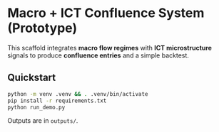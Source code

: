 
# Macro + ICT Confluence System (Prototype)

This scaffold integrates **macro flow regimes** with **ICT microstructure** signals to produce **confluence entries** and a simple backtest.

## Quickstart
```bash
python -m venv .venv && . .venv/bin/activate
pip install -r requirements.txt
python run_demo.py
```
Outputs are in `outputs/`.
